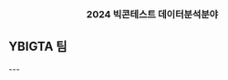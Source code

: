 <h3 align="center">2024 빅콘테스트 데이터분석분야 </h3>

<h2 align="center> 지속가능한 축제 현장 조성을 위한 주차장·자전거 대여소 최적 입지 분석 </h2>
  
<h3 align="left">YBIGTA 팀</h3>
---
